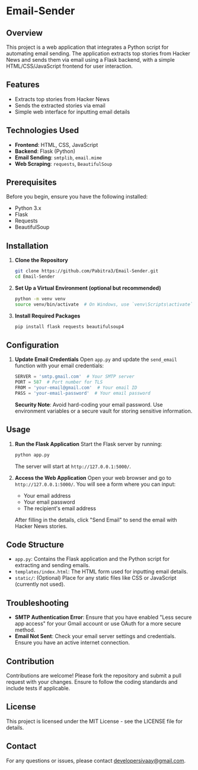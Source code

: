 # Email-Sender

## Overview
This project is a web application that integrates a Python script for automating email sending. The application extracts top stories from Hacker News and sends them via email using a Flask backend, with a simple HTML/CSS/JavaScript frontend for user interaction.

## Features
- Extracts top stories from Hacker News
- Sends the extracted stories via email
- Simple web interface for inputting email details

## Technologies Used
- **Frontend**: HTML, CSS, JavaScript
- **Backend**: Flask (Python)
- **Email Sending**: `smtplib`, `email.mime`
- **Web Scraping**: `requests`, `BeautifulSoup`

## Prerequisites
Before you begin, ensure you have the following installed:
- Python 3.x
- Flask
- Requests
- BeautifulSoup

## Installation

1. **Clone the Repository**
   ```bash
   git clone https://github.com/Pabitra3/Email-Sender.git
   cd Email-Sender
   ```

2. **Set Up a Virtual Environment (optional but recommended)**
   ```bash
   python -m venv venv
   source venv/bin/activate  # On Windows, use `venv\Scripts\activate`
   ```

3. **Install Required Packages**
   ```bash
   pip install flask requests beautifulsoup4
   ```

## Configuration

1. **Update Email Credentials**
   Open `app.py` and update the `send_email` function with your email credentials:

   ```python
   SERVER = 'smtp.gmail.com'  # Your SMTP server
   PORT = 587  # Port number for TLS
   FROM = 'your-email@gmail.com'  # Your email ID
   PASS = 'your-email-password'  # Your email password
   ```

   **Security Note**: Avoid hard-coding your email password. Use environment variables or a secure vault for storing sensitive information.

## Usage

1. **Run the Flask Application**
   Start the Flask server by running:
   ```bash
   python app.py
   ```
   The server will start at `http://127.0.0.1:5000/`.

2. **Access the Web Application**
   Open your web browser and go to `http://127.0.0.1:5000/`. You will see a form where you can input:
   - Your email address
   - Your email password
   - The recipient's email address

   After filling in the details, click "Send Email" to send the email with Hacker News stories.

## Code Structure
- `app.py`: Contains the Flask application and the Python script for extracting and sending emails.
- `templates/index.html`: The HTML form used for inputting email details.
- `static/`: (Optional) Place for any static files like CSS or JavaScript (currently not used).

## Troubleshooting
- **SMTP Authentication Error**: Ensure that you have enabled "Less secure app access" for your Gmail account or use OAuth for a more secure method.
- **Email Not Sent**: Check your email server settings and credentials. Ensure you have an active internet connection.

## Contribution
Contributions are welcome! Please fork the repository and submit a pull request with your changes. Ensure to follow the coding standards and include tests if applicable.

## License
This project is licensed under the MIT License - see the LICENSE file for details.

## Contact
For any questions or issues, please contact developersivaay@gmail.com.